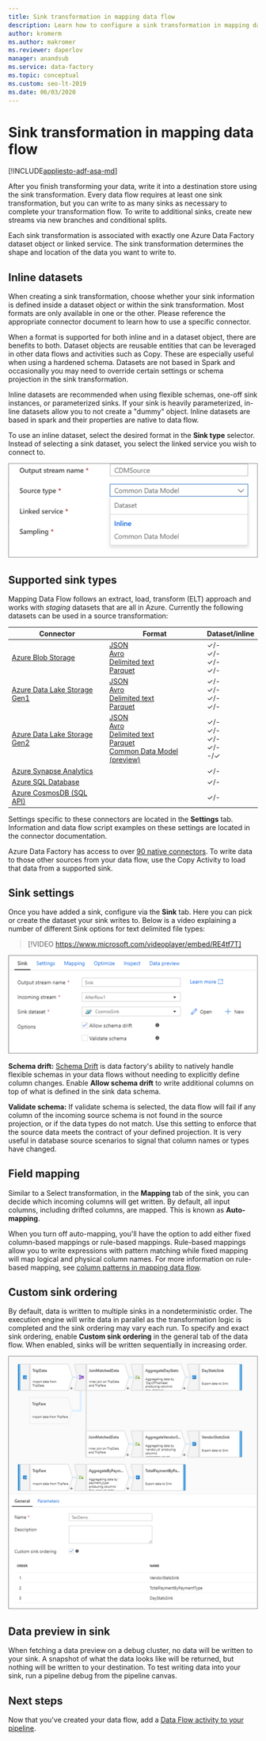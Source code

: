 ```yaml
---
title: Sink transformation in mapping data flow
description: Learn how to configure a sink transformation in mapping data flow.
author: kromerm
ms.author: makromer
ms.reviewer: daperlov
manager: anandsub
ms.service: data-factory
ms.topic: conceptual
ms.custom: seo-lt-2019
ms.date: 06/03/2020
---
```


# Sink transformation in mapping data flow

[!INCLUDE[appliesto-adf-asa-md](includes/appliesto-adf-asa-md.md)]

After you finish transforming your data, write it into a destination store using the sink transformation. Every data flow requires at least one sink transformation, but you can write to as many sinks as necessary to complete your transformation flow. To write to additional sinks, create new streams via new branches and conditional splits.

Each sink transformation is associated with exactly one Azure Data Factory dataset object or linked service. The sink transformation determines the shape and location of the data you want to write to.

## Inline datasets

When creating a sink transformation, choose whether your sink information is defined inside a dataset object or within the sink transformation. Most formats are only available in one or the other. Please reference the appropriate connector document to learn how to use a specific connector.

When a format is supported for both inline and in a dataset object, there are benefits to both. Dataset objects are reusable entities that can be leveraged in other data flows and activities such as Copy. These are especially useful when using a hardened schema. Datasets are not based in Spark and occasionally you may need to override certain settings or schema projection in the sink transformation.

Inline datasets are recommended when using flexible schemas, one-off sink instances, or parameterized sinks. If your sink is heavily parameterized, in-line datasets allow you to not create a "dummy" object. Inline datasets are based in spark and their properties are native to data flow.

To use an inline dataset, select the desired format in the **Sink type** selector. Instead of selecting a sink dataset, you select the linked service you wish to connect to.

![Inline dataset](media/data-flow/inline-selector.png "Inline dataset")

##  <a name="supported-sinks"></a> Supported sink types

Mapping Data Flow follows an extract, load, transform (ELT) approach and works with *staging* datasets that are all in Azure. Currently the following datasets can be used in a source transformation:

| Connector | Format | Dataset/inline |
| --------- | ------ | -------------- |
| [Azure Blob Storage](connector-azure-blob-storage.md#mapping-data-flow-properties) | [JSON](format-json.md#mapping-data-flow-properties) <br> [Avro](format-avro.md#mapping-data-flow-properties) <br> [Delimited text](format-delimited-text.md#mapping-data-flow-properties) <br> [Parquet](format-parquet.md#mapping-data-flow-properties) | ✓/- <br> ✓/- <br> ✓/- <br> ✓/- |
| [Azure Data Lake Storage Gen1](connector-azure-data-lake-store.md#mapping-data-flow-properties) | [JSON](format-json.md#mapping-data-flow-properties) <br> [Avro](format-avro.md#mapping-data-flow-properties) <br> [Delimited text](format-delimited-text.md#mapping-data-flow-properties) <br> [Parquet](format-parquet.md#mapping-data-flow-properties)  | ✓/- <br> ✓/- <br> ✓/- <br> ✓/- |
| [Azure Data Lake Storage Gen2](connector-azure-data-lake-storage.md#mapping-data-flow-properties) | [JSON](format-json.md#mapping-data-flow-properties) <br> [Avro](format-avro.md#mapping-data-flow-properties) <br> [Delimited text](format-delimited-text.md#mapping-data-flow-properties) <br> [Parquet](format-parquet.md#mapping-data-flow-properties)  <br> [Common Data Model (preview)](format-common-data-model.md#sink-properties) | ✓/- <br> ✓/- <br> ✓/- <br> ✓/- <br> -/✓ |
| [Azure Synapse Analytics](connector-azure-sql-data-warehouse.md#mapping-data-flow-properties) | | ✓/- |
| [Azure SQL Database](connector-azure-sql-database.md#mapping-data-flow-properties) | | ✓/- |
| [Azure CosmosDB (SQL API)](connector-azure-cosmos-db.md#mapping-data-flow-properties) | | ✓/- |

Settings  specific to these connectors are located in the **Settings** tab. Information and data flow script examples on these settings are located in the connector documentation. 

Azure Data Factory has access to over [90 native connectors](connector-overview.md). To write data to those other sources from your data flow, use the Copy Activity to load that data from a supported sink.

## Sink settings

Once you have added a sink, configure via the **Sink** tab. Here you can pick or create the dataset your sink writes to. Below is a video explaining a number of different Sink options for text delimited file types:

> [!VIDEO https://www.microsoft.com/videoplayer/embed/RE4tf7T]

![Sink settings](media/data-flow/sink-settings.png "Sink Settings")

**Schema drift:** [Schema Drift](concepts-data-flow-schema-drift.md) is data factory's ability to natively handle flexible schemas in your data flows without needing to explicitly define column changes. Enable **Allow schema drift** to write additional columns on top of what is defined in the sink data schema.

**Validate schema:** If validate schema is selected, the data flow will fail if any column of the incoming source schema is not found in the source projection, or if the data types do not match. Use this setting to enforce that the source data meets the contract of your defined projection. It is very useful in database source scenarios to signal that column names or types have changed.

## Field mapping

Similar to a Select transformation, in the **Mapping** tab of the sink, you can decide which incoming columns will get written. By default, all input columns, including drifted columns, are mapped. This is known as **Auto-mapping**.

When you turn off auto-mapping, you'll have the option to add either fixed column-based mappings or rule-based mappings. Rule-based mappings allow you to write expressions with pattern matching while fixed mapping will map logical and physical column names. For more information on rule-based mapping, see [column patterns in mapping data flow](concepts-data-flow-column-pattern.md#rule-based-mapping-in-select-and-sink).

## Custom sink ordering

By default, data is written to multiple sinks in a nondeterministic order. The execution engine will write data in parallel as the transformation logic is completed and the sink ordering may vary each run. To specify and exact sink ordering, enable **Custom sink ordering** in the general tab of the data flow. When enabled, sinks will be written sequentially in increasing order.

![Custom sink ordering](media/data-flow/custom-sink-ordering.png "Custom sink ordering")

## Data preview in sink

When fetching a data preview on a debug cluster, no data will be written to your sink. A snapshot of what the data looks like will be returned, but nothing will be written to your destination. To test writing data into your sink, run a pipeline debug from the pipeline canvas.

## Next steps
Now that you've created your data flow, add a [Data Flow activity to your pipeline](concepts-data-flow-overview.md).
